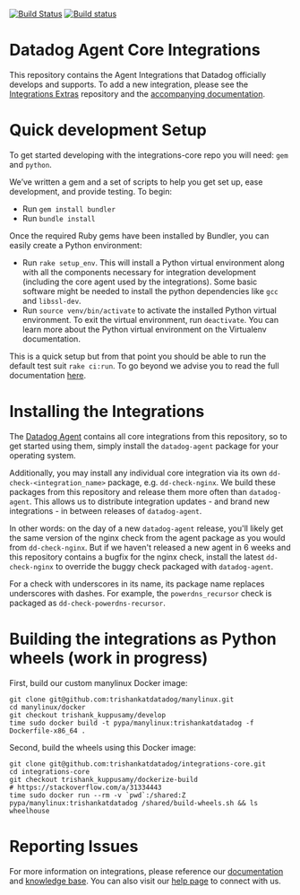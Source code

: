 [![Build Status](https://travis-ci.org/DataDog/integrations-core.svg?branch=master)](https://travis-ci.org/DataDog/integrations-core)
[![Build status](https://ci.appveyor.com/api/projects/status/8w4s2bilp48n43gw?svg=true)](https://ci.appveyor.com/project/Datadog/integrations-core)
# Datadog Agent Core Integrations

This repository contains the Agent Integrations that Datadog officially develops and supports. To add a new integration, please see the [Integrations Extras](https://github.com/DataDog/integrations-extras) repository and the [accompanying documentation](http://docs.datadoghq.com/guides/integration_sdk/).


# Quick development Setup

To get started developing with the integrations-core repo you will need: `gem` and `python`.

We’ve written a gem and a set of scripts to help you get set up, ease development, and provide testing. To begin:

- Run `gem install bundler`
- Run `bundle install`

Once the required Ruby gems have been installed by Bundler, you can easily create a Python environment:

- Run `rake setup_env`. This will install a Python virtual environment along
  with all the components necessary for integration development (including the
  core agent used by the integrations). Some basic software might be needed to
  install the python dependencies like `gcc` and `libssl-dev`.
- Run `source venv/bin/activate` to activate the installed Python virtual
  environment. To exit the virtual environment, run `deactivate`. You can learn
  more about the Python virtual environment on the Virtualenv documentation.

This is a quick setup but from that point you should be able to run the default test suit `rake ci:run`.
To go beyond we advise you to read the full documentation [here](http://docs.datadoghq.com/guides/integration_sdk/).

# Installing the Integrations

The [Datadog Agent](https://github.com/DataDog/dd-agent) contains all core integrations from this repository, so to get started using them, simply install the `datadog-agent` package for your operating system.

Additionally, you may install any individual core integration via its own `dd-check-<integration_name>` package, e.g. `dd-check-nginx`. We build these packages from this repository and release them more often than `datadog-agent`. This allows us to distribute integration updates - and brand new integrations - in between releases of `datadog-agent`.

In other words: on the day of a new `datadog-agent` release, you'll likely get the same version of the nginx check from the agent package as you would from `dd-check-nginx`. But if we haven't released a new agent in 6 weeks and this repository contains a bugfix for the nginx check, install the latest `dd-check-nginx` to override the buggy check packaged with `datadog-agent`.

For a check with underscores in its name, its package name replaces underscores with dashes. For example, the `powerdns_recursor` check is packaged as `dd-check-powerdns-recursor`.

# Building the integrations as Python wheels (work in progress)

First, build our custom manylinux Docker image:

```
git clone git@github.com:trishankatdatadog/manylinux.git
cd manylinux/docker
git checkout trishank_kuppusamy/develop
time sudo docker build -t pypa/manylinux:trishankatdatadog -f Dockerfile-x86_64 .
```

Second, build the wheels using this Docker image:

```
git clone git@github.com:trishankatdatadog/integrations-core.git
cd integrations-core
git checkout trishank_kuppusamy/dockerize-build
# https://stackoverflow.com/a/31334443
time sudo docker run --rm -v `pwd`:/shared:Z pypa/manylinux:trishankatdatadog /shared/build-wheels.sh && ls wheelhouse
```

# Reporting Issues

For more information on integrations, please reference our [documentation](http://docs.datadoghq.com) and [knowledge base](https://help.datadoghq.com/hc/en-us). You can also visit our [help page](http://docs.datadoghq.com/help/) to connect with us.
